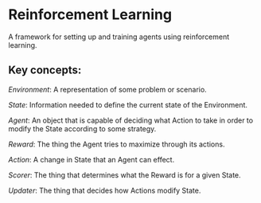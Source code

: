 # Reinforcement Learning

A framework for setting up and training agents using reinforcement learning.

## Key concepts:

_Environment_: A representation of some problem or scenario.

_State_: Information needed to define the current state of the Environment.

_Agent_: An object that is capable of deciding what Action to take in order to modify the State according to some strategy.

_Reward_: The thing the Agent tries to maximize through its actions.

_Action_: A change in State that an Agent can effect.

_Scorer_: The thing that determines what the Reward is for a given State.

_Updater_: The thing that decides how Actions modify State.